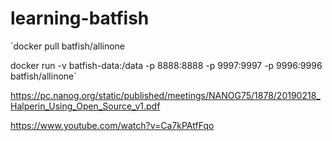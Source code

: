 # learning-batfish

`docker pull batfish/allinone

docker run -v batfish-data:/data -p 8888:8888 -p 9997:9997 -p 9996:9996 batfish/allinone`

https://pc.nanog.org/static/published/meetings/NANOG75/1878/20190218_Halperin_Using_Open_Source_v1.pdf

https://www.youtube.com/watch?v=Ca7kPAtfFqo
